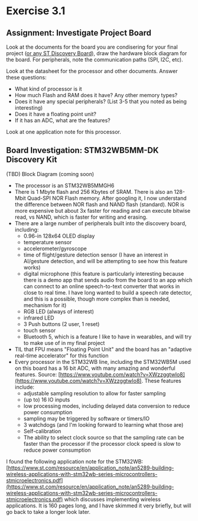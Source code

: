 # Exercise 3.1

## Assignment: Investigate Project Board
Look at the documents for the board you are condisering for your final project ([or any ST Discovery Board](https://www.st.com/en/evaluation-tools/stm32-discovery-kits.html#products)), 
draw the hardware block diagram for the board. For peripherals, note the communication paths (SPI, I2C, etc).

Look at the datasheet for the processor and other documents. Answer these questions:
- What kind of processor is it
- How much Flash and RAM does it have? Any other memory types?
- Does it have any special peripherals? (List 3-5 that you noted as being interesting)
- Does it have a floating point unit?
- If it has an ADC, what are the features?

Look at one application note for this processor.

## Board Investigation: STM32WB5MM-DK Discovery Kit

(TBD) Block Diagram (coming soon)

- The processor is an STM32WB5MMGH6
- There is 1 Mbyte flash and 256 Kbytes of SRAM. There is also an 128-Mbit Quad-SPI NOR Flash memory. After googling it, I now understand the difference between NOR flash and NAND flash (standard). NOR is more expensive but about 3x faster for reading and can execute bitwise read, vs NAND, which is faster for writing and erasing.
- There are a large number of peripherals built into the discovery board, including:
  - 0.96-in 128x64 OLED display
  - temperature sensor
  - accelerometer/gyroscope
  - time of flight/gesture detection sensor (I have an interest in AI/gesture detection, and will be attempting to see how this feature works)
  - digital microphone (this feature is particularly interesting because there is a demo app that sends audio from the board to an app which can connect to an online speech-to-text converter that works in close to real time. I have long wanted to build a speech rate detector, and this is a possible, though more complex than is needed, mechanism for it)
  - RGB LED (always of interest)
  - infrared LED
  - 3 Push buttons (2 user, 1 reset)
  - touch sensor
  - Bluetooth 5, which is a feature I like to have in wearables, and will try to make use of in my final project
- TIL that FPU means "Floating Point Unit" and the board has an "adaptive real-time accelerator" for this function
- Every processor in the STM32WB line, including the STM32WB5M used on this board has a 16 bit ADC, with many amazing and wonderful features. Source: [https://www.youtube.com/watch?v=XWzzggtwIo8](https://www.youtube.com/watch?v=XWzzggtwIo8). These features include:
  - adjustable sampling resolution to allow for faster sampling
  - (up to) 16 IO inputs
  - low processing modes, including delayed data conversion to reduce power consumption
  - sampling may be triggered by software or timers/IO
  - 3 watchdogs (and I'm looking forward to learning what those are)
  - Self-calibration
  - The ability to select clock source so that the sampling rate can be faster than the processor if the processor clock speed is slow to reduce power consumption

I found the following application note for the STM32WB: [https://www.st.com/resource/en/application_note/an5289-building-wireless-applications-with-stm32wb-series-microcontrollers-stmicroelectronics.pdf](https://www.st.com/resource/en/application_note/an5289-building-wireless-applications-with-stm32wb-series-microcontrollers-stmicroelectronics.pdf) which discusses implementing wireless applications. It is 160 pages long, and I have skimmed it very briefly, but will go back to take a longer look later.
